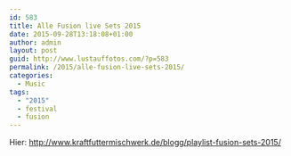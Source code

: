 ```yaml
---
id: 583
title: Alle Fusion live Sets 2015
date: 2015-09-28T13:18:08+01:00
author: admin
layout: post
guid: http://www.lustauffotos.com/?p=583
permalink: /2015/alle-fusion-live-sets-2015/
categories:
  - Music
tags:
  - "2015"
  - festival
  - fusion
---
```

Hier: <http://www.kraftfuttermischwerk.de/blogg/playlist-fusion-sets-2015/>